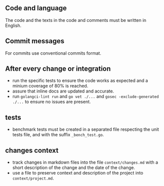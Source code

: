 ## Code and language

The code and the texts in the code and comments must be written in English.

## Commit messages

For commits use conventional commits format.

## After every change or integration

- run the specific tests to ensure the code works as expected and a minium coverage of 80% is reached.
- assure that inline docs are updated and accurate.
- run `golangci-lint run` and `go vet ./...` and `gosec -exclude-generated ./...` to ensure no issues are present.

## tests

- benchmark tests must be created in a separated file respecting the unit tests file, and with the suffix `_bench_test.go`.

## changes context

- track changes in markdown files into the file `context/changes.md` with a short description of the change and the date of the change.
- use a file to preserve context and description of the project into `context/project.md`.
